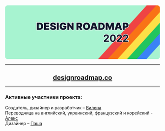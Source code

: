 ![Design roadmap 2022](main.png)
***

<h2 align="center" style="border: none; padding-bottom: 0;">
  <a href="https://designroadmap.co" target="_blank">designroadmap.co</a>
</h2>

***

<!-- <div>
  <p align="center">Приветствую вас на странице кодовой базы роадмапа!</p>
</div> -->

### Активные участники проекта:
Создатель, дизайнер и разработчик – [Вилена](https://t.me/vylenne) <br/>
Переводчица на английский, украинский, французский и корейский - [Алекс](https://t.me/iamleejeongmi) <br/>
Дизайнер – [Паша](https://t.me/plmk_dsgn)
